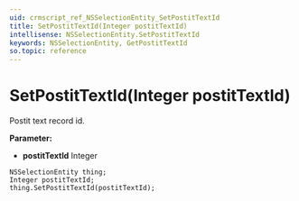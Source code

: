 ```yaml
---
uid: crmscript_ref_NSSelectionEntity_SetPostitTextId
title: SetPostitTextId(Integer postitTextId)
intellisense: NSSelectionEntity.SetPostitTextId
keywords: NSSelectionEntity, GetPostitTextId
so.topic: reference
---
```


# SetPostitTextId(Integer postitTextId)

Postit text record id.

**Parameter:** 
 - **postitTextId** Integer

```crmscript
NSSelectionEntity thing;
Integer postitTextId;
thing.SetPostitTextId(postitTextId);
```


